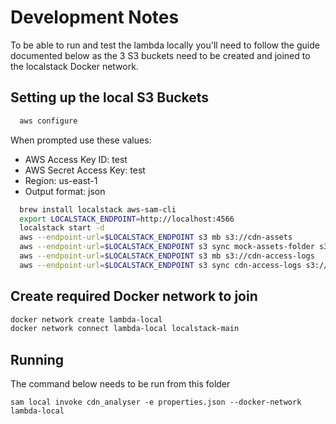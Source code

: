# Development Notes

To be able to run and test the lambda locally you'll need to follow the guide documented below as the 3 S3 buckets need to be created and joined to the localstack Docker network.

## Setting up the local S3 Buckets


```bash
  aws configure
```

When prompted use these values:
* AWS Access Key ID: test
* AWS Secret Access Key: test
* Region: us-east-1
* Output format: json


```bash
  brew install localstack aws-sam-cli
  export LOCALSTACK_ENDPOINT=http://localhost:4566
  localstack start -d
  aws --endpoint-url=$LOCALSTACK_ENDPOINT s3 mb s3://cdn-assets
  aws --endpoint-url=$LOCALSTACK_ENDPOINT s3 sync mock-assets-folder s3://cdn-assets
  aws --endpoint-url=$LOCALSTACK_ENDPOINT s3 mb s3://cdn-access-logs
  aws --endpoint-url=$LOCALSTACK_ENDPOINT s3 sync cdn-access-logs s3://cdn-access-logs
```

## Create required Docker network to join
``` bash
docker network create lambda-local
docker network connect lambda-local localstack-main
```

## Running
The command below needs to be run from this folder
```
sam local invoke cdn_analyser -e properties.json --docker-network lambda-local
```